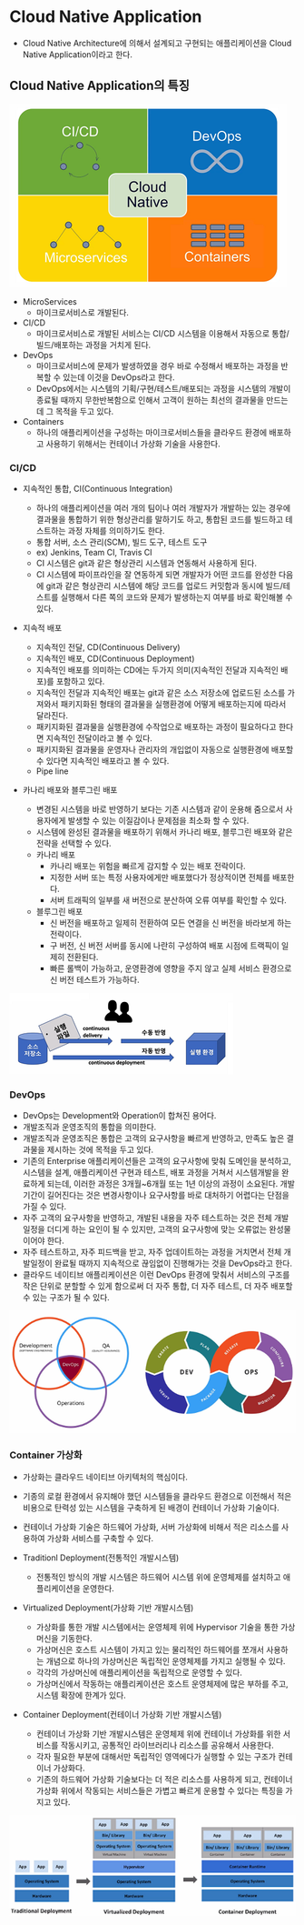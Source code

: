 # Cloud Native Application

- Cloud Native Architecture에 의해서 설계되고 구현되는 애플리케이션을 Cloud Native Application이라고 한다.

## Cloud Native Application의 특징

![cloud native application](../images/3-1.PNG)

- MicroServices
  - 마이크로서비스로 개발된다.
- CI/CD
  - 마이크로서비스로 개발된 서비스는 CI/CD 시스템을 이용해서 자동으로 통합/빌드/배포하는 과정을 거치게 된다.
- DevOps
  - 마이크로서비스에 문제가 발생하였을 경우 바로 수정해서 배포하는 과정을 반복할 수 있는데 이것을 DevOps라고 한다.
  - DevOps에서는 시스템의 기획/구현/테스트/배포되는 과정을 시스템의 개발이 종료될 때까지 무한반복함으로 인해서 고객이 원하는 최선의 결과물을 만드는데 그 목적을 두고 있다.
- Containers
  - 하나의 애플리케이션을 구성하는 마이크로서비스들을 클라우드 환경에 배포하고 사용하기 위해서는 컨테이너 가상화 기술을 사용한다.

### CI/CD

- 지속적인 통합, CI(Continuous Integration)
  - 하나의 애플리케이션을 여러 개의 팀이나 여러 개발자가 개발하는 있는 경우에 결과물을 통합하기 위한 형상관리를 말하기도 하고, 통합된 코드를 빌드하고 테스트하는 과정 자체를 의미하기도 한다.
  - 통합 서버, 소스 관리(SCM), 빌드 도구, 테스트 도구
  - ex) Jenkins, Team CI, Travis CI
  - CI 시스템은 git과 같은 형상관리 시스템과 연동해서 사용하게 된다.
  - CI 시스템에 파이프라인을 잘 연동하게 되면 개발자가 어떤 코드를 완성한 다음에 git과 같은 형상관리 시스템에 해당 코드를 업로드 커밋함과 동시에 빌드/테스트를 실행해서 다른 쪽의 코드와 문제가 발생하는지 여부를 바로 확인해볼 수 있다.
- 지속적 배포
  - 지속적인 전달, CD(Continuous Delivery)
  - 지속적인 배포, CD(Continuous Deployment)
  - 지속적인 배포를 의미하는 CD에는 두가지 의미(지속적인 전달과 지속적인 배포)를 포함하고 있다.
  - 지속적인 전달과 지속적인 배포는 git과 같은 소스 저장소에 업로드된 소스를 가져와서 패키지화된 형태의 결과물을 실행환경에 어떻게 배포하는지에 따라서 달라진다.
  - 패키지화된 결과물을 실행환경에 수작업으로 배포하는 과정이 필요하다고 한다면 지속적인 전달이라고 볼 수 있다.
  - 패키지화된 결과물을 운영자나 관리자의 개입없이 자동으로 실행환경에 배포할 수 있다면 지속적인 배포라고 볼 수 있다.
  - Pipe line

- 카나리 배포와 블루그린 배포
  - 변경된 시스템을 바로 반영하기 보다는 기존 시스템과 같이 운용해 줌으로서 사용자에게 발생할 수 있는 이질감이나 문제점을 최소화 할 수 있다.
  - 시스템에 완성된 결과물을 배포하기 위해서 카나리 배포, 블루그린 배포와 같은 전략을 선택할 수 있다.
  - 카나리 배포
    - 카나리 배포는 위험을 빠르게 감지할 수 있는 배포 전락이다.
    - 지정한 서버 또는 특정 사용자에게만 배포했다가 정상적이면 전체를 배포한다.
    - 서버 트래픽의 일부를 새 버전으로 분산하여 오류 여부를 확인할 수 있다.
  - 블루그린 배포
    - 신 버전을 배포하고 일제히 전환하여 모든 연결을 신 버전을 바라보게 하는 전략이다.
    - 구 버전, 신 버전 서버를 동시에 나란히 구성하여 배포 시점에 트랙픽이 일제히 전환된다.
    - 빠른 롤백이 가능하고, 운영환경에 영향을 주지 않고 실제 서비스 환경으로 신 버전 테스트가 가능하다.

![CI/CD](../images/3-2.PNG)

### DevOps

- DevOps는 Development와 Operation이 합쳐진 용어다.
- 개발조직과 운영조직의 통합을 의미한다.
- 개발조직과 운영조직은 통합은 고객의 요구사항을 빠르게 반영하고, 만족도 높은 결과물을 제시하는 것에 목적을 두고 있다.
- 기존의 Enterprise 애플리케이션들은 고객의 요구사항에 맞춰 도메인을 분석하고, 시스템을 설계, 애플리케이션 구현과 테스트, 배포 과정을 거쳐서 시스템개발을 완료하게 되는데, 이러한 과정은 3개월~6개월 또는 1년 이상의 과정이 소요된다. 개발기간이 길어진다는 것은 변경사항이나 요구사항를 바로 대처하기 어렵다는 단점을 가질 수 있다.
- 자주 고객의 요구사항을 반영하고, 개발된 내용을 자주 테스트하는 것은 전체 개발일정을 더디게 하는 요인이 될 수 있지만, 고객의 요구사항에 맞는 오류없는 완성물이어야 한다.
- 자주 테스트하고, 자주 피드백을 받고, 자주 업데이트하는 과정을 거치면서 전체 개발일정이 완료될 때까지 지속적으로 끊임없이 진행해가는 것을 DevOps라고 한다.
- 클라우드 네이티브 애플리케이션은 이런 DevOps 환경에 맞춰서 서비스의 구조를 작은 단위로 분할할 수 있게 함으로써 더 자주 통합, 더 자주 테스트, 더 자주 배포할 수 있는 구조가 될 수 있다.

![DevOps](../images/3-3.PNG)

### Container 가상화

- 가상화는 클라우드 네이티브 아키텍처의 핵심이다.
- 기종의 로컬 환경에서 유지해야 했던 시스템들을 클라우드 환경으로 이전해서 적은 비용으로 탄력성 있는 시스템을 구축하게 된 배경이 컨테이너 가상화 기술이다.
- 컨테이너 가상화 기술은 하드웨어 가상화, 서버 가상화에 비해서 적은 리소스를 사용하여 가상화 서비스를 구축할 수 있다.

- Traditionl Deployment(전통적인 개발시스템)
  - 전통적인 방식의 개발 시스템은 하드웨어 시스템 위에 운영체제를 설치하고 애플리케이션을 운영한다.
- Virtualized Deployment(가상화 기반 개발시스템)
  - 가상화를 통한 개발 시스템에서는 운영체제 위에 Hypervisor 기술을 통한 가상머신을 기동한다.
  - 가상머신은 호스트 시스템이 가지고 있는 물리적인 하드웨어를 쪼개서 사용하는 개념으로 하나의 가상머신은 독립적인 운영체제를 가지고 실행될 수 있다.
  - 각각의 가상머신에 애플리케이션을 독립적으로 운영할 수 있다.
  - 가상머신에서 작동하는 애플리케이션은 호스트 운영체제에 많은 부하를 주고, 시스템 확장에 한계가 있다.
- Container Deployment(컨테이너 가상화 기반 개발시스템)
  - 컨테이너 가상화 기반 개발시스템은 운영체제 위에 컨테이너 가상화를 위한 서비스를 작동시키고, 공통적인 라이브러리나 리소스를 공유해서 사용한다.
  - 각자 필요한 부분에 대해서만 독립적인 영역에다가 실행할 수 있는 구조가 컨테이너 가상화다.
  - 기존의 하드웨어 가상화 기술보다는 더 적은 리소스를 사용하게 되고, 컨테이너 가상화 위에서 작동되는 서비스들은 가볍고 빠르게 운용할 수 있다는 특징을 가지고 있다.

![컨테이너 가상화](../images/3-4.PNG)
